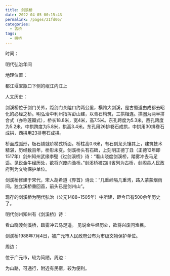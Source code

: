 ```yaml
---
title: 剑溪桥
date: 2022-04-05 00:15:43
permalink: /pages/21fd06/
categories:
  - 古桥
tags:
  - 拱桥 
---
```

时间：

明代弘治年间

地理位置：

都江堰宝瓶口下侧的岷江内江上

人文历史：

剑溪桥位于剑门关外，距剑门关隘口约两公里，横跨大剑溪，是古蜀道由成都去昭化的必经之桥。明弘治中利州指挥彭山建，以青石构筑，三拱相连。拱圈为两半拼合式（亦称莲瓣式），桥长18.8米，宽4米，高7.5米。东孔跨度为5.3米，西孔跨度为5.2米，中拱跨度为5.8米，拱高3.4米。东孔用26排卷石成拱，中拱用30排卷石成拱，西拱用23排卷石成拱。

桥面成弧形，板石铺就阶梯式桥面。桥柱高0.6米，有石刻龙头镶其上，建筑技术精湛，历经数百年，桥形未变。剑溪桥头有石碑，上刻明正德丁丑（正德12年即1517年）剑州知州武缘李璧《过剑溪桥》诗：“看山晓度剑溪桥，踏雾冲去马足遥。见说金牛经历处，欲将兴废向渔桥。”剑溪桥被四川省列为古桥，剑阁县人民政府列为文物保护单位。

剑溪桥修建于宋代，宋人胡希道《界首》诗云：“几重岭隔几重湾，路入蒙蒙烟雨间。独立溪桥重回首，前头已是剑州山”。

现存的剑溪桥为明代弘治（公元1488~1505年）中所建，距今已有500余年历史了。

明代剑州知州有《剑溪桥》诗：

看山晓渡剑溪桥，踏雾冲云马足遥。
见说金牛经历处，欲将兴废问渔樵。

剑溪桥1988年7月4日，被广元市人民政府公布为市级文物保护单位。

周边：

位于广元市，较为简陋，周边：

为山路，可通行，附近有民宿，较为便利。
